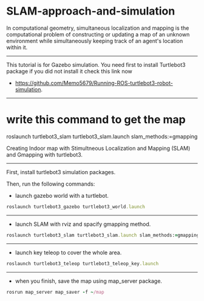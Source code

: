 # SLAM-approach-and-simulation
In computational geometry, simultaneous localization and mapping is the computational problem of constructing or updating a map of an unknown environment while simultaneously keeping track of an agent's location within it.

-------

This tutorial is for Gazebo simulation.
You need first to install Turtlebot3 package if you did not install it check this link now
- https://github.com/Memo5679/Running-ROS-turtlebot3-robot-simulation.

--------



# write this command to get the map
roslaunch turtlebot3_slam turtlebot3_slam.launch slam_methods:=gmapping

Creating Indoor map with Stimultneous Localization and Mapping (SLAM) and Gmapping with turtlebot3.

--------

First, install turtlebot3 simulation packages.

Then, run the following commands:

- launch gazebo world with a turtlebot.

```ruby
roslaunch turtlebot3_gazebo turtlebot3_world.launch
```

--------

- launch SLAM with rviz and spacify gmapping method.

```ruby
roslaunch turtlebot3_slam turtlebot3_slam.launch slam_methods:=gmapping
```
--------

- launch key teleop to cover the whole area.

```ruby
roslaunch turtlebot3_teleop turtlebot3_teleop_key.launch
```
-------

- when you finish, save the map using map_server package.

```ruby
rosrun map_server map_saver -f ~/map
```
